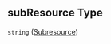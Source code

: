 ## subResource Type

`string` ([Subresource](btpsa-usecase-properties-services-items-allof-1-then-allof-87-then-allof-0-then-properties-parameters-properties-subresource.md))
